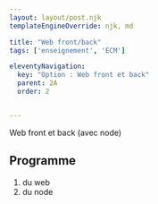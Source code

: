 ```yaml
---
layout: layout/post.njk 
templateEngineOverride: njk, md

title: "Web front/back"
tags: ['enseignement', 'ECM']

eleventyNavigation:
  key: "Option : Web front et back"
  parent: 2A
  order: 2


---
```


<!-- début résumé -->

Web front et back (avec node)

<!-- fin résumé -->

## Programme

1. du web
2. du node
